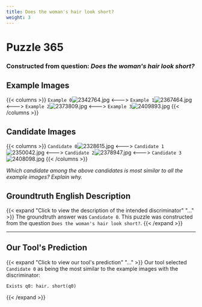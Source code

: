 ```yaml
---
title: Does the woman's hair look short?
weight: 3
---
```


# Puzzle 365
### Constructed from question: _Does the woman's hair look short?_


## Example Images
{{< columns >}}
`Example 0`![2342764.jpg](/gqa_images/2342764.jpg)
<--->
`Example 1`![2367464.jpg](/gqa_images/2367464.jpg)
<--->
`Example 2`![2373809.jpg](/gqa_images/2373809.jpg)
<--->
`Example 3`![2409893.jpg](/gqa_images/2409893.jpg)
{{< /columns >}}

## Candidate Images
{{< columns >}}
`Candidate 0`![2328615.jpg](/gqa_images/2328615.jpg)
<--->
`Candidate 1`![2350042.jpg](/gqa_images/2350042.jpg)
<--->
`Candidate 2`![2378947.jpg](/gqa_images/2378947.jpg)
<--->
`Candidate 3`![2408098.jpg](/gqa_images/2408098.jpg)
{{< /columns >}}

*Which candidate among the above candidates is most similar to all the example images? Explain why.*

## Groundtruth English Description

{{< expand "Click to view the description of the intended discriminator" "..." >}}
The groundtruth answer was `Candidate 0`. This puzzle was constructed from the question `Does the woman's hair look short?`.
{{< /expand >}}

---

## Our Tool's Prediction

{{< expand "Click to view our tool's prediction" "..." >}}
Our tool selected `Candidate 0` as being the most similar to the example images with the discriminator:
```plaintext
Exists q0: hair. short(q0)
```
{{< /expand >}}
